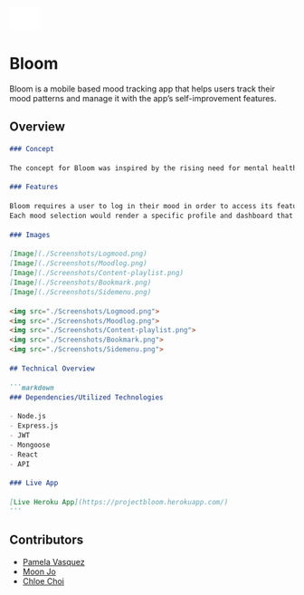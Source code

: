 <img src ="./client/src/img/bloom-splash.gif" style="height:40px"/>

# Bloom

Bloom is a mobile based mood tracking app that helps users track their mood patterns and manage it with the app’s self-improvement features.

## Overview

````markdown
### Concept

The concept for Bloom was inspired by the rising need for mental health management due to the events caused by the global pandemic of Covid-19.

### Features

Bloom requires a user to log in their mood in order to access its features.
Each mood selection would render a specific profile and dashboard that are customized to help the user manage their state of emotion.

### Images

[Image](./Screenshots/Logmood.png)
[Image](./Screenshots/Moodlog.png)
[Image](./Screenshots/Content-playlist.png)
[Image](./Screenshots/Bookmark.png)
[Image](./Screenshots/Sidemenu.png)

<img src="./Screenshots/Logmood.png">
<img src="./Screenshots/Moodlog.png">
<img src="./Screenshots/Content-playlist.png">
<img src="./Screenshots/Bookmark.png">
<img src="./Screenshots/Sidemenu.png">

## Technical Overview

```markdown
### Dependencies/Utilized Technologies

- Node.js
- Express.js
- JWT
- Mongoose
- React
- API

### Live App

[Live Heroku App](https://projectbloom.herokuapp.com/)
```
````

## Contributors

- [Pamela Vasquez](https://github.com/pamelv)
- [Moon Jo](https://github.com/moon-mnny)
- [Chloe Choi](https://github.com/chloec222)
